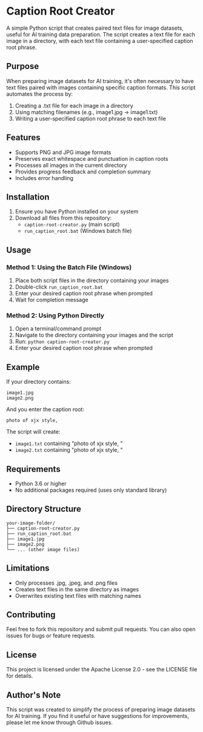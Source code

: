 # Caption Root Creator

A simple Python script that creates paired text files for image datasets, useful for AI training data preparation. The script creates a text file for each image in a directory, with each text file containing a user-specified caption root phrase.

## Purpose

When preparing image datasets for AI training, it's often necessary to have text files paired with images containing specific caption formats. This script automates the process by:

1. Creating a .txt file for each image in a directory
2. Using matching filenames (e.g., image1.jpg → image1.txt)
3. Writing a user-specified caption root phrase to each text file

## Features

- Supports PNG and JPG image formats
- Preserves exact whitespace and punctuation in caption roots
- Processes all images in the current directory
- Provides progress feedback and completion summary
- Includes error handling

## Installation

1. Ensure you have Python installed on your system
2. Download all files from this repository:
   - `caption-root-creator.py` (main script)
   - `run_caption_root.bat` (Windows batch file)

## Usage

### Method 1: Using the Batch File (Windows)

1. Place both script files in the directory containing your images
2. Double-click `run_caption_root.bat`
3. Enter your desired caption root phrase when prompted
4. Wait for completion message

### Method 2: Using Python Directly

1. Open a terminal/command prompt
2. Navigate to the directory containing your images and the script
3. Run: `python caption-root-creator.py`
4. Enter your desired caption root phrase when prompted

## Example

If your directory contains:
```
image1.jpg
image2.png
```

And you enter the caption root:
```
photo of xjx style, 
```

The script will create:
- `image1.txt` containing "photo of xjx style, "
- `image2.txt` containing "photo of xjx style, "

## Requirements

- Python 3.6 or higher
- No additional packages required (uses only standard library)

## Directory Structure

```
your-image-folder/
├── caption-root-creator.py
├── run_caption_root.bat
├── image1.jpg
├── image2.png
└── ... (other image files)
```

## Limitations

- Only processes .jpg, .jpeg, and .png files
- Creates text files in the same directory as images
- Overwrites existing text files with matching names

## Contributing

Feel free to fork this repository and submit pull requests. You can also open issues for bugs or feature requests.

## License

This project is licensed under the Apache License 2.0 - see the LICENSE file for details.

## Author's Note

This script was created to simplify the process of preparing image datasets for AI training. If you find it useful or have suggestions for improvements, please let me know through Github issues.
